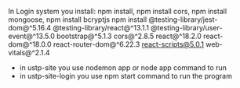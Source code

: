 In Login system you install: npm install, npm install cors, npm install mongoose, npm install bcryptjs
npm install @testing-library/jest-dom@^5.16.4 @testing-library/react@^13.1.1 @testing-library/user-event@^13.5.0 bootstrap@^5.1.3 cors@^2.8.5 react@^18.2.0 react-dom@^18.0.0 react-router-dom@^6.22.3 react-scripts@5.0.1 web-vitals@^2.1.4


- in ustp-site you use nodemon app or node app command to run
- in ustp-site-login you use npm start command to run the program
